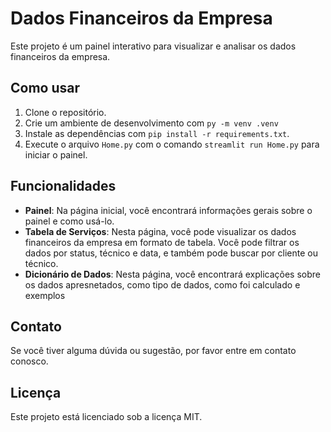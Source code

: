 # Dados Financeiros da Empresa

Este projeto é um painel interativo para visualizar e analisar os dados financeiros da empresa.

## Como usar

1. Clone o repositório.
2. Crie um ambiente de desenvolvimento com `py -m venv .venv`
3. Instale as dependências com `pip install -r requirements.txt`.
4. Execute o arquivo `Home.py` com o comando `streamlit run Home.py` para iniciar o painel.

## Funcionalidades

- **Painel**: Na página inicial, você encontrará informações gerais sobre o painel e como usá-lo.
- **Tabela de Serviços**: Nesta página, você pode visualizar os dados financeiros da empresa em formato de tabela. Você pode filtrar os dados por status, técnico e data, e também pode buscar por cliente ou técnico.
- **Dicionário de Dados**: Nesta página, você encontrará explicações sobre os dados apresnetados, como tipo de dados, como foi calculado e exemplos
## Contato

Se você tiver alguma dúvida ou sugestão, por favor entre em contato conosco.

## Licença

Este projeto está licenciado sob a licença MIT.
